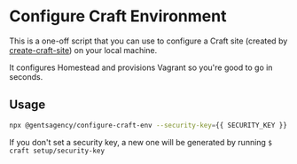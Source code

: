 # Configure Craft Environment

This is a one-off script that you can use to configure a Craft site (created by [create-craft-site](https://github.com/gentsagency/create-craft-site)) on your local machine.

It configures Homestead and provisions Vagrant so you're good to go in seconds.

## Usage

```sh
npx @gentsagency/configure-craft-env --security-key={{ SECURITY_KEY }}
```

If you don't set a security key, a new one will be generated by running `$ craft setup/security-key`